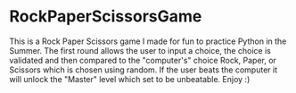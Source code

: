 # RockPaperScissorsGame
This is a Rock Paper Scissors game I made for fun to practice Python in the Summer. The first round allows the user to input a choice,
the choice is validated and then compared to the "computer's" choice  Rock, Paper, or Scissors which is chosen using random. If the user
beats the computer it will unlock the "Master" level which set to be unbeatable. Enjoy :)
